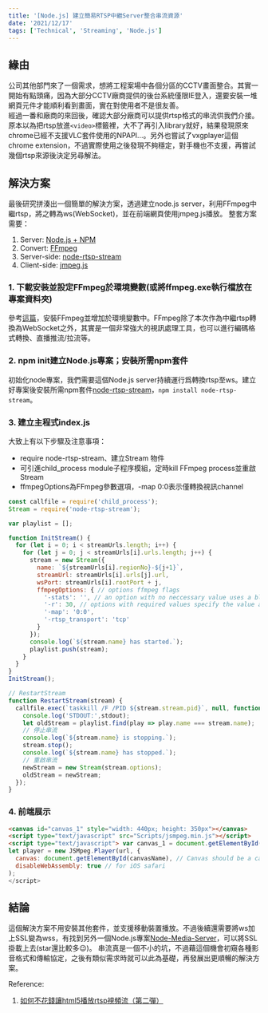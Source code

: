 ```yaml
---
title: '[Node.js] 建立簡易RTSP中繼Server整合串流資源'
date: '2021/12/17'
tags: ['Technical', 'Streaming', 'Node.js']
---
```


## 緣由
公司其他部門來了一個需求，想將工程案場中各個分區的CCTV畫面整合。其實一開始有點頭痛，因為大部分CCTV廠商提供的後台系統僅限IE登入，還要安裝一堆網頁元件才能順利看到畫面，實在對使用者不是很友善。  
經過一番和廠商的來回後，確認大部分廠商可以提供rtsp格式的串流供我們介接。原本以為把rtsp放進`<video>`標籤裡，大不了再引入library就好，結果發現原來chrome已經不支援VLC套件使用的NPAPI...。另外也嘗試了vxgplayer這個chrome extension，不過實際使用之後發現不夠穩定，對手機也不支援，再嘗試幾個rtsp來源後決定另尋解法。  

## 解決方案
最後研究拼湊出一個簡單的解決方案，透過建立node.js server，利用FFmpeg中繼rtsp，將之轉為ws(WebSocket)，並在前端網頁使用jmpeg.js播放。
整套方案需要：  
1. Server: [Node.js + NPM](https://nodejs.org/en/) 
2. Convert: [FFmpeg](https://ffmpeg.org/) 
3. Server-side: [node-rtsp-stream](https://github.com/kyriesent/node-rtsp-stream)
4. Client-side: [jmpeg.js](https://github.com/phoboslab/jsmpeg)

### 1. 下載安裝並設定FFmpeg於環境變數(或將ffmpeg.exe執行檔放在專案資料夾)
參考[這篇](https://annkuoq.github.io/blog/2019-12-17-install-ffmpeg/)，安裝FFmpeg並增加於環境變數中。FFmpeg除了本次作為中繼rtsp轉換為WebSocket之外，其實是一個非常強大的視訊處理工具，也可以進行編碼格式轉換、直播推流/拉流等。

### 2. npm init建立Node.js專案；安裝所需npm套件
初始化node專案，我們需要這個Node.js server持續運行爲轉換rtsp至ws。建立好專案後安裝所需npm套件[node-rtsp-stream](https://github.com/kyriesent/node-rtsp-stream)，`npm install node-rtsp-stream`。

### 3. 建立主程式index.js
大致上有以下步驟及注意事項：
- require node-rtsp-stream、建立Stream 物件
- 可引進child_process module子程序模組，定時kill FFmpeg process並重啟Stream 
- ffmpegOptions為FFmpeg參數選項，-map 0:0表示僅轉換視訊channel 

```javascript
const callfile = require('child_process'); 
Stream = require('node-rtsp-stream');

var playlist = []; 

function InitStream() { 
  for (let i = 0; i < streamUrls.length; i++) { 
    for (let j = 0; j < streamUrls[i].urls.length; j++) {
      stream = new Stream({ 
        name: `${streamUrls[i].regionNo}-${j+1}`, 
        streamUrl: streamUrls[i].urls[j].url, 
        wsPort: streamUrls[i].rootPort + j, 
        ffmpegOptions: { // options ffmpeg flags 
          '-stats': '', // an option with no neccessary value uses a blank string 
          '-r': 30, // options with required values specify the value after the key 
          '-map': '0:0', 
          '-rtsp_transport': 'tcp' 
        } 
      }); 
      console.log(`${stream.name} has started.`); 
      playlist.push(stream); 
    }
  } 
} 
InitStream();

// RestartStream
function RestartStream(stream) { 
  callfile.exec(`taskkill /F /PID ${stream.stream.pid}`, null, function (err, stdout, stderr) { 
    console.log('STDOUT:',stdout); 
    let oldStream = playlist.find(play => play.name === stream.name); 
    // 停止串流 
    console.log(`${stream.name} is stopping.`); 
    stream.stop(); 
    console.log(`${stream.name} has stopped.`); 
    // 重啟串流 
    newStream = new Stream(stream.options); 
    oldStream = newStream; 
  }); 
} 
```

### 4. 前端展示
```html
<canvas id="canvas_1" style="width: 440px; height: 350px"></canvas> 
<script type="text/javascript" src="Scripts/jsmpeg.min.js"></script> 
<script type="text/javascript"> var canvas_1 = document.getElementById('canvas_1'); 
let player = new JSMpeg.Player(url, { 
  canvas: document.getElementById(canvasName), // Canvas should be a canvas DOM element 
  disableWebAssembly: true // for iOS safari  
); 
</script> 
```

## 結論
這個解決方案不用安裝其他套件，並支援移動裝置播放。不過後續還需要將ws加上SSL變為wss，有找到另外一個Node.js專案[Node-Media-Server](https://github.com/illuspas/Node-Media-Server)，可以將SSL掛載上去(star還比較多😉)。
串流真是一個不小的坑，不過藉這個機會初窺各種影音格式和傳輸協定，之後有類似需求時就可以此為基礎，再發展出更順暢的解決方案。


Reference:
1. [如何不花錢讓html5播放rtsp視頻流（第二彈）](https://codertw.com/%E7%A8%8B%E5%BC%8F%E8%AA%9E%E8%A8%80/665444/)